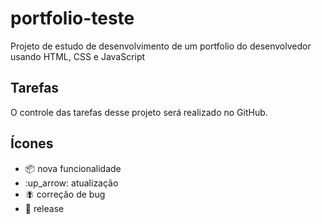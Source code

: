 # portfolio-teste
Projeto de estudo de desenvolvimento de um portfolio do desenvolvedor usando HTML, CSS e JavaScript

## Tarefas
O controle das tarefas desse projeto será realizado no GitHub.

## Ícones
- :package: nova funcionalidade
- :up_arrow: atualização
- :fly: correção de bug
- :checkered_flag: release
